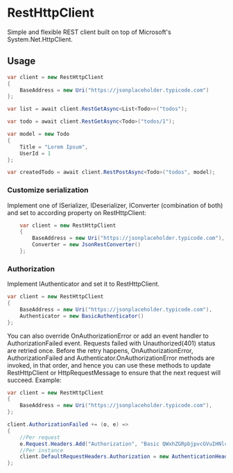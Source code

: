# RestHttpClient
Simple and flexible REST client built on top of Microsoft's System.Net.HttpClient.

## Usage

```cs
var client = new RestHttpClient
{
    BaseAddress = new Uri("https://jsonplaceholder.typicode.com")
};

var list = await client.RestGetAsync<List<Todo>>("todos");

var todo = await client.RestGetAsync<Todo>("todos/1");

var model = new Todo
{
    Title = "Lorem Ipsum",
    UserId = 1
};

var createdTodo = await client.RestPostAsync<Todo>("todos", model);
```

### Customize serialization
Implement one of ISerializer, IDeserializer, IConverter (combination of both) and set to according property on RestHttpClient:

```cs 
    var client = new RestHttpClient
    {
        BaseAddress = new Uri("https://jsonplaceholder.typicode.com"),
        Converter = new JsonRestConverter()
    };
```

### Authorization
Implement IAuthenticator and set it to RestHttpClient.
```cs 
var client = new RestHttpClient
{
    BaseAddress = new Uri("https://jsonplaceholder.typicode.com"),
    Authenticator = new BasicAuthenticator()
};
```

You can also override OnAuthorizationError or add an event handler to AuthorizationFailed event.
Requests failed with Unauthorized(401) status are retried once. Before the retry happens,
OnAuthorizationError, AuthorizationFailed and Authenticator.OnAuthorizationError methods are invoked, in that order, and hence you can use these methods to update RestHttpClient or HttpRequestMessage to ensure that the next request will succeed.
Example:
```cs
var client = new RestHttpClient
{
    BaseAddress = new Uri("https://jsonplaceholder.typicode.com"),
};

client.AuthorizationFailed += (o, e) =>
{
    //Per request
    e.Request.Headers.Add("Authorization", "Basic QWxhZGRpbjpvcGVuIHNlc2FtZQ==");
    //Per instance
    client.DefaultRequestHeaders.Authorization = new AuthenticationHeaderValue("Basic", "QWxhZGRpbjpvcGVuIHNlc2FtZQ==");
};
```
